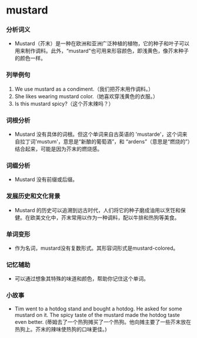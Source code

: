 # mustard

### 分析词义

  

*   Mustard（芥末）是一种在欧洲和亚洲广泛种植的植物，它的种子和叶子可以用来制作调料。此外，“mustard"也可用来形容颜色，即浅黄色，像芥末种子的颜色一样。

  

### 列举例句

  

1.  We use mustard as a condiment.（我们把芥末用作调料。）
2.  She likes wearing mustard color.（她喜欢穿浅黄色的衣服。）
3.  Is this mustard spicy?（这个芥末辣吗？）

  

### 词根分析

  

*   Mustard 没有具体的词根。但这个单词来自古英语的 'mustarde'，这个词来自拉丁词'mustum'，意思是“新酿的葡萄酒”，和 “ardens”（意思是“燃烧的”）结合起来，可能是因为芥末的燃烧感。

  

### 词缀分析

  

*   Mustard 没有前缀或后缀。

  

### 发展历史和文化背景

  

*   Mustard 的历史可以追溯到远古时代，人们将它的种子磨成油用以烹饪和保健。在欧美文化中，芥末常用以作为一种调料，配以牛排和热狗等美食。

  

### 单词变形

  

*   作为名词，mustard没有复数形式。其形容词形式是mustard-colored。

  

### 记忆辅助

  

*   可以通过想象其特殊的味道和颜色，帮助你记住这个单词。

  

### 小故事

  

*   Tim went to a hotdog stand and bought a hotdog. He asked for some mustard on it. The spicy taste of the mustard made the hotdog taste even better. (蒂姆去了一个热狗摊买了一个热狗。他向摊主要了一些芥末放在热狗上。芥末的辣味使热狗的口味更佳。)
